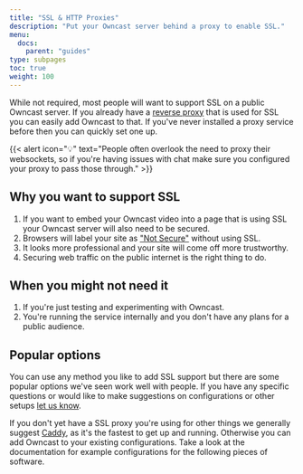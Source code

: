 ```yaml
---
title: "SSL & HTTP Proxies"
description: "Put your Owncast server behind a proxy to enable SSL."
menu:
  docs:
    parent: "guides"
type: subpages
toc: true
weight: 100
---
```


While not required, most people will want to support SSL on a public Owncast server. If you already have a [reverse proxy](https://www.cloudflare.com/learning/cdn/glossary/reverse-proxy/) that is used for SSL you can easily add Owncast to that. If you've never installed a proxy service before then you can quickly set one up.

{{< alert icon="💡" text="People often overlook the need to proxy their websockets, so if you're having issues with chat make sure you configured your proxy to pass those through." >}}

## Why you want to support SSL

1. If you want to embed your Owncast video into a page that is using SSL your Owncast server will also need to be secured.
1. Browsers will label your site as ["Not Secure"](https://support.apple.com/en-us/HT208672) without using SSL.
1. It looks more professional and your site will come off more trustworthy.
1. Securing web traffic on the public internet is the right thing to do.

## When you might not need it

1. If you're just testing and experimenting with Owncast.
1. You're running the service internally and you don't have any plans for a public audience.

## Popular options

You can use any method you like to add SSL support but there are some popular options we've seen work well with people. If you have any specific questions or would like to make suggestions on configurations or other setups [let us know](/contact).

If you don't yet have a SSL proxy you're using for other things we generally suggest [Caddy](/docs/sslproxies/caddy), as it's the fastest to get up and running. Otherwise you can add Owncast to your existing configurations. Take a look at the documentation for example configurations for the following pieces of software.
